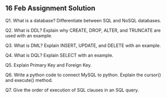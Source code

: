 ## 16 Feb Assignment Solution 
Q1. What is a database? Differentiate between SQL and NoSQL databases.



Q2. What is DDL? Explain why CREATE, DROP, ALTER, and TRUNCATE are used with an example.



Q3. What is DML? Explain INSERT, UPDATE, and DELETE with an example.



Q4. What is DQL? Explain SELECT with an example.



Q5. Explain Primary Key and Foreign Key.



Q6. Write a python code to connect MySQL to python. Explain the cursor() and execute() method.



Q7. Give the order of execution of SQL clauses in an SQL query.